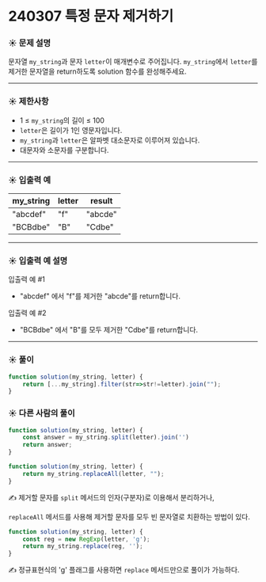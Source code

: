 # 240307 특정 문자 제거하기

### ☀️ 문제 설명

문자열 `my_string`과 문자 `letter`이 매개변수로 주어집니다. `my_string`에서 `letter`를 제거한 문자열을 return하도록 solution 함수를 완성해주세요.

---

### ☀️ **제한사항**

- 1 ≤ `my_string`의 길이 ≤ 100
- `letter`은 길이가 1인 영문자입니다.
- `my_string`과 `letter`은 알파벳 대소문자로 이루어져 있습니다.
- 대문자와 소문자를 구분합니다.

---

### ☀️ **입출력 예**

| my_string | letter | result |
| --- | --- | --- |
| "abcdef" | "f" | "abcde" |
| "BCBdbe" | "B" | "Cdbe" |

---

### ☀️ **입출력 예 설명**

입출력 예 #1

- "abcdef" 에서 "f"를 제거한 "abcde"를 return합니다.

입출력 예 #2

- "BCBdbe" 에서 "B"를 모두 제거한 "Cdbe"를 return합니다.

---

### ☀️ 풀이

```jsx
function solution(my_string, letter) {
    return [...my_string].filter(str=>str!=letter).join("");
}
```

### ☀️ 다른 사람의 풀이

```jsx
function solution(my_string, letter) {
    const answer = my_string.split(letter).join('')
    return answer;
}
```

```jsx
function solution(my_string, letter) {
    return my_string.replaceAll(letter, "");
}
```

✍️ 제거할 문자를 `split` 메서드의 인자(구분자)로 이용해서 분리하거나,

`replaceAll` 메서드를 사용해 제거할 문자를 모두 빈 문자열로 치환하는 방법이 있다.

```jsx
function solution(my_string, letter) {
    const reg = new RegExp(letter, 'g');
    return my_string.replace(reg, '');
}
```

✍️ 정규표현식의  'g' 플래그를 사용하면 `replace` 메서드만으로 풀이가 가능하다.